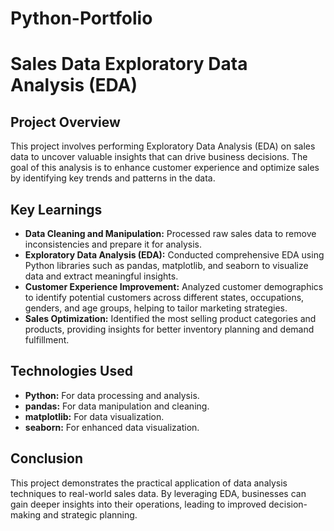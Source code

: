 # Python-Portfolio

# Sales Data Exploratory Data Analysis (EDA)

## Project Overview

This project involves performing Exploratory Data Analysis (EDA) on sales data to uncover valuable insights that can drive business decisions. The goal of this analysis is to enhance customer experience and optimize sales by identifying key trends and patterns in the data.

## Key Learnings

- **Data Cleaning and Manipulation:** Processed raw sales data to remove inconsistencies and prepare it for analysis.
- **Exploratory Data Analysis (EDA):** Conducted comprehensive EDA using Python libraries such as pandas, matplotlib, and seaborn to visualize data and extract meaningful insights.
- **Customer Experience Improvement:** Analyzed customer demographics to identify potential customers across different states, occupations, genders, and age groups, helping to tailor marketing strategies.
- **Sales Optimization:** Identified the most selling product categories and products, providing insights for better inventory planning and demand fulfillment.

## Technologies Used

- **Python:** For data processing and analysis.
- **pandas:** For data manipulation and cleaning.
- **matplotlib:** For data visualization.
- **seaborn:** For enhanced data visualization.

## Conclusion

This project demonstrates the practical application of data analysis techniques to real-world sales data. By leveraging EDA, businesses can gain deeper insights into their operations, leading to improved decision-making and strategic planning.
